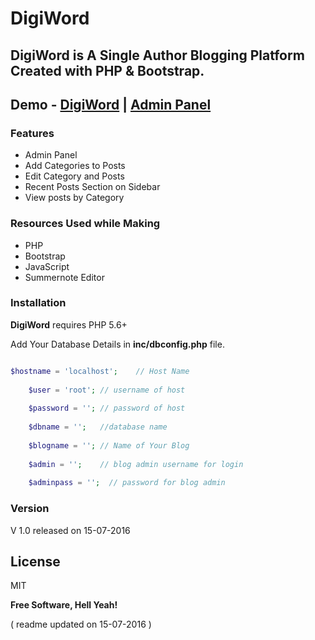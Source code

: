 # DigiWord

## DigiWord is A Single Author Blogging Platform Created with PHP &amp; Bootstrap.  

## Demo - [DigiWord](http://sharadshinde.in/demo) | [Admin Panel]( http://sharadshinde.in/demo/admin)

### Features
* Admin Panel
* Add Categories to Posts
* Edit Category and Posts
* Recent Posts Section on Sidebar
* View posts by Category

### Resources Used while Making
* PHP
* Bootstrap
* JavaScript
* Summernote Editor

### Installation

**DigiWord** requires PHP 5.6+

Add Your Database Details in **inc/dbconfig.php** file.

```php

$hostname = 'localhost'; 	// Host Name
	
	$user = 'root'; // username of host
	
	$password = ''; // password of host
	
	$dbname = ''; 	//database name
	
	$blogname = ''; // Name of Your Blog
	
	$admin = '';  	// blog admin username for login
	
	$adminpass = '';  // password for blog admin

```

### Version
V 1.0 released on 15-07-2016

License
----

MIT


**Free Software, Hell Yeah!**


( readme updated on 15-07-2016 )
